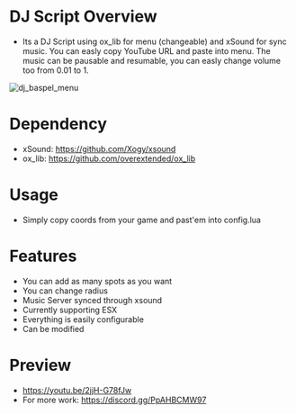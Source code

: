 # DJ Script Overview
- Its a DJ Script using ox_lib for menu (changeable) and xSound for sync music. You can easly copy YouTube URL and paste into menu. The music can be pausable and resumable, you can easly change volume too from 0.01 to 1.

![dj_baspel_menu](https://user-images.githubusercontent.com/77331512/182036590-0ff55a84-d5c8-403d-a149-f420a738a63a.png)
# Dependency
- xSound: https://github.com/Xogy/xsound
- ox_lib: https://github.com/overextended/ox_lib
# Usage
- Simply copy coords from your game and past'em into config.lua
# Features
- You can add as many spots as you want
- You can change radius
- Music Server synced through xsound
- Currently supporting ESX
- Everything is easily configurable
- Can be modified
# Preview
- https://youtu.be/2jjH-G78fJw
- For more work: https://discord.gg/PpAHBCMW97 
